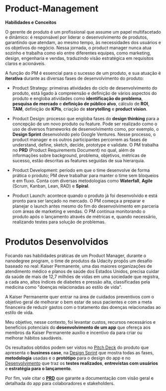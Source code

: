 # Product-Management

**Habilidades e Conceitos**

O gerente de produto é um profissional que assume um papel multifacetado e dinâmico: é responsável por liderar o desenvolvimento de produtos, garantindo que atendam, ao mesmo tempo, às necessidades dos usuários e os objetivos do negócio. Nessa jornada, o product manager nunca atua sozinho e trabalha como elo entre diferentes equipes, como marketing, design, engenharia e vendas, traduzindo visão estratégica em requisitos claros e acionáveis. 

A função do PM é essencial para o sucesso de um produto, e sua atuação é **iterativa** durante as diversas fases de desenvolvimento do produto:

- Product Strategy: primeiras atividades do ciclo de desenvolvimento do produto, está ligado à compreensão e definição de vários aspectos do produto e engloba atividades como **identificação do problema**, **pesquisa de mercado** e **definição de público alvo**, cálculo de **ROI**, **TAM**, definição de **KPIs**, criação de **storytelling** e **product vision**.

- Product Design: processo que engloba fases do **design thinking** para a concepção de um novo produto ou feature. Pode ser realizado como o uso de diversos frameworks de desenvolvimento como, por exemplo, o **Design Sprint** desenvolvido pelo Google Ventures. Nesse processo, o product manager e os outros participantes percorrem as fases de understand, define, sketch, decide, prototype e validate. O PM trabalha no **PRD** (Product Requirements Document) no qual, além de informações sobre background, problema, objetivos, métricas de sucesso, estão descritas as features seguidas de sua hierarquia.

- Product Development: período em que o time desenvolve de forma prática o produto; PM deve trabalhar para manter o time sem bloqueios e em fluxo. Conta com diversas metodologias como **Waterfall**, **Agile** (Scrum, Kanban, Lean, RAD) e **Spiral**.

- Product Launch: acontece quando o produto já foi desenvolvido e está pronto para ser lançado no mercado. O PM começa a preparar e planejar o launch antes mesmo do fim do desenvolvimento em parceria com áreas de marketing e vendas. O PM continua monitorando o produto após o lançamento através de métricas e, quando necessário, realizando testes para solução de problemas.

# Produtos Desenvolvidos

Focando nas habilidades práticas de um Product Manager, durante o nanodegree program, o time de produtos da Udacity propôs um desafio baseado no real: Kaiser Permanente, uma das maiores organizações de atendimento médico e planos de saúde dos Estados Unidos, precisa cuidar da saúde de mais de 12,7 milhões de vidas em uma sociedade que registra, a cada ano, altos índices de diabetes e pressão alta, classificadas pela medicina  como "doenças relacionadas ao estilo de vida".

A Kaiser Permanente quer entrar na área de cuidados preventivos com o objetivo geral de melhorar o bem estar de seus pacientes e com a meta financeira de reduzir gastos com o tratamento das doenças relacionadas ao estilo de vida. 

Meu objetivo, nesse contexto, foi levantar custos, recursos necessários e benefícios potenciais do **desenvolvimento de um app** que ofereça aos membros da Kaiser Permanente auxílio e incentivo da para criar ou melhorar hábitos saudáveis.

Os resultados obtidos podem ser vistos no [Pitch Deck](https://github.com/CarolinaSchin/Product-Management/blob/main/product-pitch.pptx) do produto que apresenta o **business case**, na [Design Sprint](https://github.com/CarolinaSchin/Product-Management/blob/main/design-sprint-project.pptx) que mostra todas as fases, **metodologia** usadas e o **protótipo** para o design do app e no [Desenvolvimento](https://github.com/CarolinaSchin/Product-Management/blob/main/product-dev.pptx) que traz os **testes realizados**, **entrevistas com usuários** e **estratégia para o lançamento**.

Por fim, vale citar o [**PRD**](https://github.com/CarolinaSchin/Product-Management/blob/main/Product%20Launch%20PRD.pdf) que garante a documentação com visão geral e detalhada do app para colaboradores e stakeholders.
